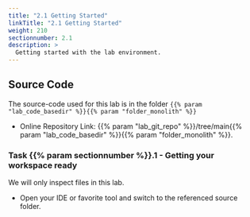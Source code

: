 ```yaml
---
title: "2.1 Getting Started"
linkTitle: "2.1 Getting Started"
weight: 210
sectionnumber: 2.1
description: >
  Getting started with the lab environment.
---
```


## Source Code

The source-code used for this lab is in the folder `{{% param "lab_code_basedir" %}}{{% param "folder_monolith" %}}`

* Online Repository Link: {{% param "lab_git_repo" %}}/tree/main{{% param "lab_code_basedir" %}}{{% param "folder_monolith" %}}.


### Task {{% param sectionnumber %}}.1 - Getting your workspace ready

We will only inspect files in this lab.

* Open your IDE or favorite tool and switch to the referenced source folder.
